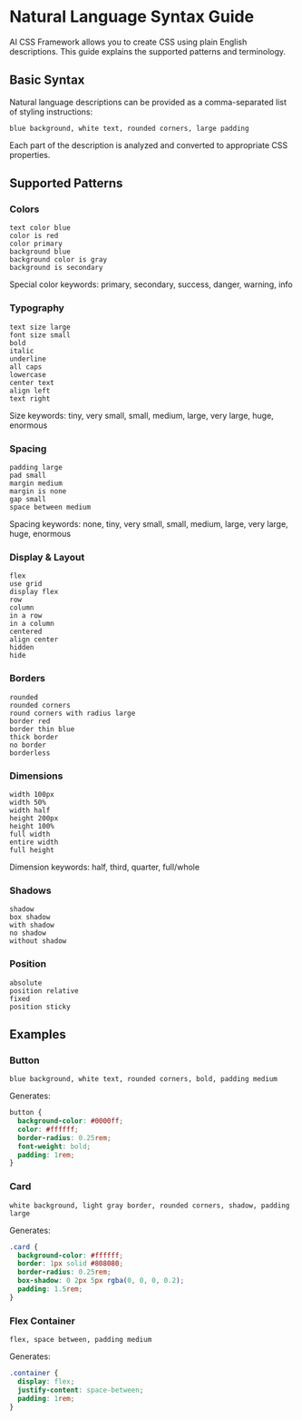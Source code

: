 # Natural Language Syntax Guide

AI CSS Framework allows you to create CSS using plain English descriptions. This guide explains the supported patterns and terminology.

## Basic Syntax

Natural language descriptions can be provided as a comma-separated list of styling instructions:

```
blue background, white text, rounded corners, large padding
```

Each part of the description is analyzed and converted to appropriate CSS properties.

## Supported Patterns

### Colors

```
text color blue
color is red
color primary
background blue
background color is gray
background is secondary
```

Special color keywords: primary, secondary, success, danger, warning, info

### Typography

```
text size large
font size small
bold
italic
underline
all caps
lowercase
center text
align left
text right
```

Size keywords: tiny, very small, small, medium, large, very large, huge, enormous

### Spacing

```
padding large
pad small
margin medium
margin is none
gap small
space between medium
```

Spacing keywords: none, tiny, very small, small, medium, large, very large, huge, enormous

### Display & Layout

```
flex
use grid
display flex
row
column
in a row
in a column
centered
align center
hidden
hide
```

### Borders

```
rounded
rounded corners
round corners with radius large
border red
border thin blue
thick border
no border
borderless
```

### Dimensions

```
width 100px
width 50%
width half
height 200px
height 100%
full width
entire width
full height
```

Dimension keywords: half, third, quarter, full/whole

### Shadows

```
shadow
box shadow
with shadow
no shadow
without shadow
```

### Position

```
absolute
position relative
fixed
position sticky
```

## Examples

### Button

```
blue background, white text, rounded corners, bold, padding medium
```

Generates:

```css
button {
  background-color: #0000ff;
  color: #ffffff;
  border-radius: 0.25rem;
  font-weight: bold;
  padding: 1rem;
}
```

### Card

```
white background, light gray border, rounded corners, shadow, padding large
```

Generates:

```css
.card {
  background-color: #ffffff;
  border: 1px solid #808080;
  border-radius: 0.25rem;
  box-shadow: 0 2px 5px rgba(0, 0, 0, 0.2);
  padding: 1.5rem;
}
```

### Flex Container

```
flex, space between, padding medium
```

Generates:

```css
.container {
  display: flex;
  justify-content: space-between;
  padding: 1rem;
}
```